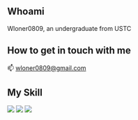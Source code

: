 ## Whoami
Wloner0809, an undergraduate from USTC

## How to get in touch with me
📫 wloner0809@gmail.com

## My Skill
![](https://camo.githubusercontent.com/970dbbb366f26d78744fc1ca952819ad409a492365490b12ca6f6a4e1e912077/68747470733a2f2f696d672e736869656c64732e696f2f62616467652f507974686f6e2d3365373461323f6c6f676f3d707974686f6e266c6f676f436f6c6f723d666666)
![](https://camo.githubusercontent.com/4733876ffcbba90d7cb84d86b91a3acb82c5c36fdb25d88125c62562b507a9d8/68747470733a2f2f696d672e736869656c64732e696f2f62616467652f432d3536353461323f6c6f676f3d63266c6f676f436f6c6f723d666666)
![](https://camo.githubusercontent.com/09d19a37d84b004fcd5e918da9c27a9e75964dc01f20ed085ecfbb8ddf4af6a2/68747470733a2f2f696d672e736869656c64732e696f2f62616467652f432b2b2d3635333138653f6c6f676f3d63706c7573706c7573266c6f676f436f6c6f723d666666)


<!---
Wloner0809/Wloner0809 is a ✨ special ✨ repository because its `README.md` (this file) appears on your GitHub profile.
You can click the Preview link to take a look at your changes.
--->
